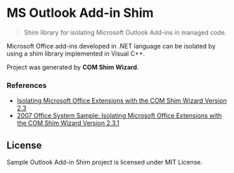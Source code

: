 # MS Outlook Add-in Shim

> Shim library for isolating Microsoft Outlook Add-ins in managed code.

Microsoft Office add-ins developed in .NET language can be isolated by using a shim library
implemented in Visual C++.

Project was generated by **COM Shim Wizard**.


### References

* [Isolating Microsoft Office Extensions with the COM Shim Wizard Version 2.3](https://msdn.microsoft.com/en-us/library/bb508939(v=office.12).aspx)
* [2007 Office System Sample: Isolating Microsoft Office Extensions with the COM Shim Wizard Version 2.3.1](https://www.microsoft.com/en-us/download/details.aspx?id=14677)


## License

Sample Outlook Add-in Shim project is licensed under MIT License.
